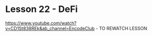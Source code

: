 # Lesson 22 - DeFi

https://www.youtube.com/watch?v=CD1St838REk&ab_channel=EncodeClub - TO REWATCH LESSON
